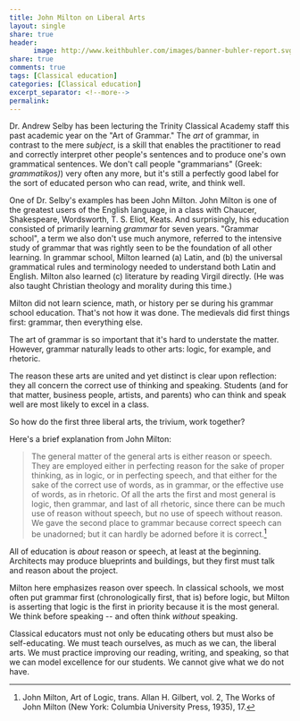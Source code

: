 ```yaml
--- 
title: John Milton on Liberal Arts
layout: single
share: true
header:
      image: http://www.keithbuhler.com/images/banner-buhler-report.svg
share: true
comments: true
tags: [Classical education]
categories: [Classical education]
excerpt_separator: <!--more-->
permalink: 
---
```


Dr. Andrew Selby has been lecturing the Trinity Classical Academy staff this past academic year on the "Art of Grammar." The *art* of grammar, in contrast to the mere *subject*, is a skill that enables the practitioner  to read and correctly interpret other people's sentences and to produce one's own grammatical sentences. We don't call people "grammarians" (Greek: *grammatikos)*) very often any more, but it's still a perfectly good label for the sort of educated person who can read, write, and think well. 

One of Dr. Selby's examples has been John Milton. John Milton is one of the greatest users of the English language, in a class with Chaucer, Shakespeare, Wordsworth, T. S. Eliot, Keats. And surprisingly, his education consisted of primarily learning *grammar* for seven years. "Grammar school", a term we also don't use much anymore, referred to the intensive study of grammar that was rightly seen to be the foundation of all other learning. In grammar school, Milton learned (a) Latin, and (b) the universal grammatical rules and terminology needed to understand both Latin and English. Milton also learned (c) literature by reading Virgil directly. (He was also taught Christian theology and morality during this time.) 

Milton did not learn science, math, or history per se during his grammar school education. That's not how it was done. The medievals did first things first: grammar, then everything else. 

The art of grammar is so important that it's hard to understate the matter. However, grammar naturally leads to other arts: logic, for example, and rhetoric. 

The reason these arts are united and yet distinct is clear upon reflection: they all concern the correct use of thinking and speaking. Students (and for that matter, business people, artists, and parents) who can think and speak well are most likely to excel in a class. 

So how do the first three liberal arts, the trivium, work together? 

Here's a brief explanation from John Milton: 

>The general matter of the general arts is either reason or speech. They are employed either in perfecting reason for the sake of proper thinking, as in logic, or in perfecting speech, and that either for the sake of the correct use of words, as in grammar, or the effective use of words, as in rhetoric. Of all the arts the first and most general is logic, then grammar, and last of all rhetoric, since there can be much use of reason without speech, but no use of speech without reason. We gave the second place to grammar because correct speech can be unadorned; but it can hardly be adorned before it is correct.[^1]

All of education is *about* reason or speech, at least at the beginning. Architects may produce blueprints and buildings, but they first must talk and reason about the project. 

Milton here emphasizes reason over speech. In classical schools, we most often put grammar first (chronologically first, that is) before logic, but Milton is asserting that logic is the first in priority because it is the most general. We think before speaking --  and often think *without* speaking. 

Classical educators must not only be educating others but must also be self-educating. We must teach ourselves, as much as we can, the liberal arts. We must practice improving our reading, writing, and speaking, so that we can model excellence for our students. We cannot give what we do not have. 

[^1]:  John Milton, Art of Logic, trans. Allan H. Gilbert, vol. 2, The Works of John Milton (New York: Columbia University Press, 1935), 17.
